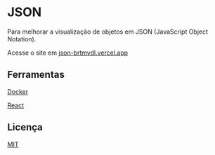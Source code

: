 # JSON

Para melhorar a visualização de objetos em JSON (JavaScript Object Notation).

Acesse o site  em [json-brtmvdl.vercel.app](https://json-brtmvdl.vercel.app/)

## Ferramentas

[Docker](https://www.docker.com/)

[React](https://reactjs.org/)

## Licença

[MIT](./LICENSE)
